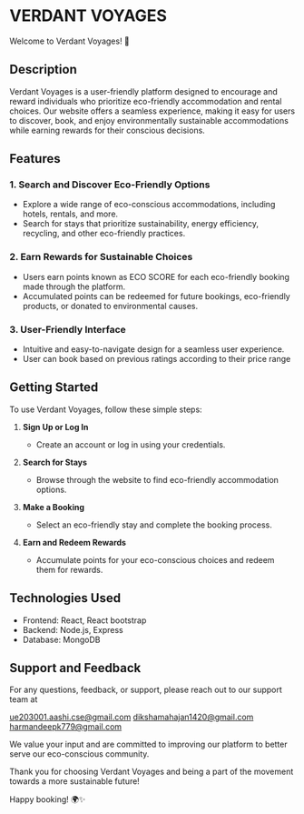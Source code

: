 # VERDANT VOYAGES

Welcome to  Verdant Voyages! 🌿

## Description
Verdant Voyages is a user-friendly platform designed to encourage and reward individuals who prioritize eco-friendly accommodation and rental choices. Our website offers a seamless experience, making it easy for users to discover, book, and enjoy environmentally sustainable accommodations while earning rewards for their conscious decisions.

## Features

### 1. Search and Discover Eco-Friendly Options
- Explore a wide range of eco-conscious accommodations, including hotels, rentals, and more.
- Search for stays that prioritize sustainability, energy efficiency, recycling, and other eco-friendly practices.

### 2. Earn Rewards for Sustainable Choices
- Users earn points known as ECO SCORE for each eco-friendly booking made through the platform.
- Accumulated points can be redeemed for future bookings, eco-friendly products, or donated to environmental causes.

### 3. User-Friendly Interface
- Intuitive and easy-to-navigate design for a seamless user experience.
- User can book based on previous ratings according to their price range

## Getting Started

To use Verdant Voyages, follow these simple steps:

1. **Sign Up or Log In**
    - Create an account or log in using your credentials.

2. **Search for Stays**
    - Browse through the website to find eco-friendly accommodation options.

3. **Make a Booking**
    - Select an eco-friendly stay and complete the booking process.

4. **Earn and Redeem Rewards**
    - Accumulate points for your eco-conscious choices and redeem them for rewards.

## Technologies Used

- Frontend: React, React bootstrap
- Backend: Node.js, Express
- Database: MongoDB

## Support and Feedback

For any questions, feedback, or support, please reach out to our support team at 

ue203001.aashi.cse@gmail.com
dikshamahajan1420@gmail.com
harmandeepk779@gmail.com

We value your input and are committed to improving our platform to better serve our eco-conscious community.

Thank you for choosing Verdant Voyages and being a part of the movement towards a more sustainable future!

Happy booking! 🌍✨

